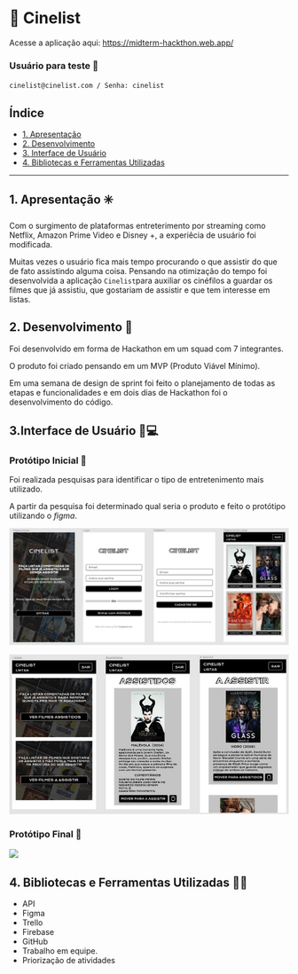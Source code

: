 # :movie_camera: Cinelist 

Acesse a aplicação aqui: https://midterm-hackthon.web.app/

### Usuário para teste :mag_right:

`cinelist@cinelist.com / Senha: cinelist`

## Índice

- [1. Apresentação](#1-apresentação)
- [2. Desenvolvimento](#2-desenvolvimento)
- [3. Interface de Usuário](#3-interface-de-usuário)
- [4. Bibliotecas e Ferramentas Utilizadas](#4-bibliotecas-e-ferramentas-utilizadas)

---

## 1. Apresentação :eight_spoked_asterisk:

Com o surgimento de plataformas entreterimento por streaming como Netflix,
Amazon Prime Video e Disney +, a experiêcia de usuário foi modificada.

Muitas vezes o usuário fica mais tempo procurando o que assistir do que de fato assistindo alguma coisa.
Pensando na otimização do tempo foi desenvolvida a aplicação `Cinelist`para auxiliar os cinéfilos a guardar os filmes que já assistiu,
que gostariam de assistir e que tem interesse em listas. 

## 2. Desenvolvimento :memo:

Foi desenvolvido em forma de Hackathon em um squad com 7 integrantes.

O produto foi criado pensando em um MVP (Produto Viável Mínimo).

Em uma semana de design de sprint foi feito o planejamento de todas as etapas e funcionalidades e em dois dias de Hackathon foi o desenvolvimento do código.

## 3.Interface de Usuário :iphone::computer:

### Protótipo Inicial :paperclip:

Foi realizada pesquisas para identificar o tipo de entretenimento mais utilizado.

A partir da pesquisa foi determinado qual seria o produto e feito o protótipo utilizando o _figma_.

![](/src/images/layout01.jpg)

![](/src/images/layout02.jpg)

### Protótipo Final :paperclip:

![](/src/images/gif.gif)

## 4. Bibliotecas e Ferramentas Utilizadas :open_file_folder::pushpin:

- API
- Figma
- Trello
- Firebase
- GitHub
- Trabalho em equipe.
- Priorização de atividades
